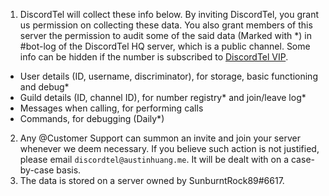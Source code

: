 1. DiscordTel will collect these info below. By inviting DiscordTel, you grant us permission on collecting these data. You also grant members of this server the permission to audit some of the said data (Marked with \*) in #bot-log of the DiscordTel HQ server, which is a public channel. Some info can be hidden if the number is subscribed to [DiscordTel VIP](./VIP-Number).

- User details (ID, username, discriminator), for storage, basic functioning and debug\*
- Guild details (ID, channel ID), for number registry\* and join/leave log\*
- Messages when calling, for performing calls
- Commands, for debugging (Daily\*)
  
2. Any @Customer Support can summon an invite and join your server whenever we deem necessary. If you believe such action is not justified, please email `discordtel@austinhuang.me`. It will be dealt with on a case-by-case basis.
3. The data is stored on a server owned by SunburntRock89#6617.
